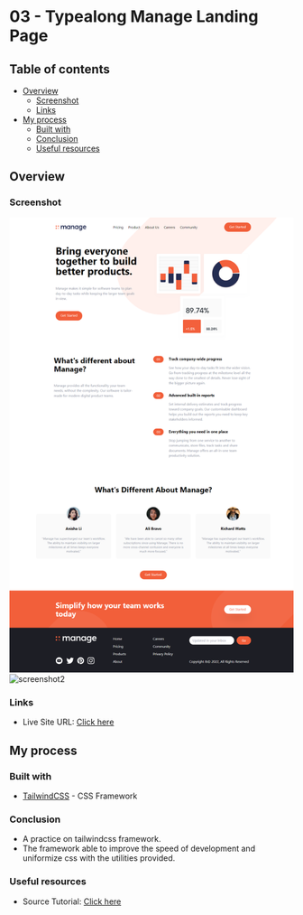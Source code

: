 # 03 - Typealong Manage Landing Page

## Table of contents

- [Overview](#overview)
  - [Screenshot](#screenshot)
  - [Links](#links)
- [My process](#my-process)
  - [Built with](#built-with)
  - [Conclusion](#conclusion)
  - [Useful resources](#useful-resources)

## Overview

### Screenshot

![screenshot1](./resources/screenshot/Screenshot01.png)
![screenshot2](.resources//screenshot/Screenshot02.png)

### Links

- Live Site URL: [Click here](https://03-typealong-manage-landing-page.netlify.app/)

## My process

### Built with

- [TailwindCSS](https://tailwindcss.com/) - CSS Framework

### Conclusion

- A practice on tailwindcss framework.
- The framework able to improve the speed of development and uniformize css with the utilities provided.

### Useful resources

- Source Tutorial: [Click here](https://youtu.be/dFgzHOX84xQ)
